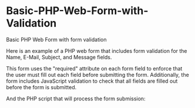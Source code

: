 # Basic-PHP-Web-Form-with-Validation
Basic PHP Web Form with form validation

Here is an example of a PHP web form that includes form validation for the Name, E-Mail, Subject, and Message fields.

This form uses the "required" attribute on each form field to enforce that the user must fill out each field before submitting the form. Additionally, the form includes JavaScript validation to check that all fields are filled out before the form is submitted.

And the PHP script that will process the form submission:
